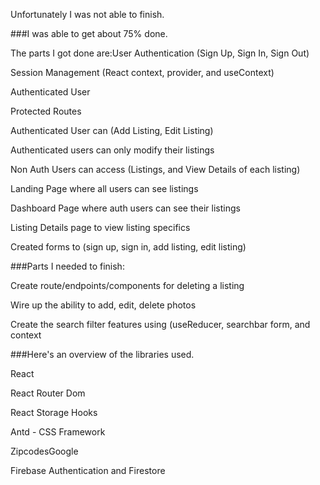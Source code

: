 Unfortunately I was not able to finish.

###I was able to get about 75% done.

The parts I got done are:User Authentication (Sign Up, Sign In, Sign Out)

Session Management (React context, provider, and useContext)

Authenticated User 

Protected Routes 

Authenticated User can (Add Listing, Edit Listing)

Authenticated users can only modify their listings

Non Auth Users can access (Listings, and View Details of each listing)

Landing Page where all users can see listings

Dashboard Page where auth users can see their listings

Listing Details page to view listing specifics

Created forms to (sign up, sign in, add listing, edit listing)

###Parts I needed to finish:

Create route/endpoints/components for deleting a listing

Wire up the ability to add, edit, delete photos

Create the search filter features using (useReducer, searchbar form, and context


###Here's an overview of the libraries used.

React 

React Router Dom 

React Storage Hooks

Antd - CSS Framework

ZipcodesGoogle 

Firebase Authentication and Firestore
